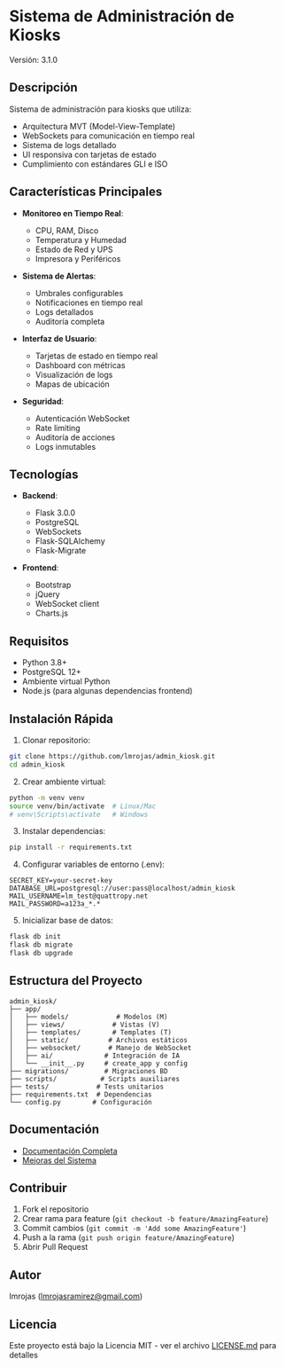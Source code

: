 # Sistema de Administración de Kiosks
Versión: 3.1.0

## Descripción
Sistema de administración para kiosks que utiliza:
- Arquitectura MVT (Model-View-Template)
- WebSockets para comunicación en tiempo real
- Sistema de logs detallado
- UI responsiva con tarjetas de estado
- Cumplimiento con estándares GLI e ISO

## Características Principales
- **Monitoreo en Tiempo Real**:
  - CPU, RAM, Disco
  - Temperatura y Humedad
  - Estado de Red y UPS
  - Impresora y Periféricos

- **Sistema de Alertas**:
  - Umbrales configurables
  - Notificaciones en tiempo real
  - Logs detallados
  - Auditoría completa

- **Interfaz de Usuario**:
  - Tarjetas de estado en tiempo real
  - Dashboard con métricas
  - Visualización de logs
  - Mapas de ubicación

- **Seguridad**:
  - Autenticación WebSocket
  - Rate limiting
  - Auditoría de acciones
  - Logs inmutables

## Tecnologías
- **Backend**:
  - Flask 3.0.0
  - PostgreSQL
  - WebSockets
  - Flask-SQLAlchemy
  - Flask-Migrate
  
- **Frontend**:
  - Bootstrap
  - jQuery
  - WebSocket client
  - Charts.js

## Requisitos
- Python 3.8+
- PostgreSQL 12+
- Ambiente virtual Python
- Node.js (para algunas dependencias frontend)

## Instalación Rápida

1. Clonar repositorio:
```bash
git clone https://github.com/lmrojas/admin_kiosk.git
cd admin_kiosk
```

2. Crear ambiente virtual:
```bash
python -m venv venv
source venv/bin/activate  # Linux/Mac
# venv\Scripts\activate   # Windows
```

3. Instalar dependencias:
```bash
pip install -r requirements.txt
```

4. Configurar variables de entorno (.env):
```
SECRET_KEY=your-secret-key
DATABASE_URL=postgresql://user:pass@localhost/admin_kiosk
MAIL_USERNAME=lm_test@quattropy.net
MAIL_PASSWORD=a123a_*.*
```

5. Inicializar base de datos:
```bash
flask db init
flask db migrate
flask db upgrade
```

## Estructura del Proyecto
```
admin_kiosk/
├── app/
│   ├── models/            # Modelos (M)
│   ├── views/            # Vistas (V)
│   ├── templates/        # Templates (T)
│   ├── static/          # Archivos estáticos
│   ├── websocket/       # Manejo de WebSocket
│   ├── ai/             # Integración de IA
│   └── __init__.py     # create_app y config
├── migrations/         # Migraciones BD
├── scripts/           # Scripts auxiliares
├── tests/            # Tests unitarios
├── requirements.txt  # Dependencias
└── config.py        # Configuración
```

## Documentación
- [Documentación Completa](docs/documentacion_completa_sistema_kiosk.txt)
- [Mejoras del Sistema](docs/mejoras_sistema_kiosk.txt)

## Contribuir
1. Fork el repositorio
2. Crear rama para feature (`git checkout -b feature/AmazingFeature`)
3. Commit cambios (`git commit -m 'Add some AmazingFeature'`)
4. Push a la rama (`git push origin feature/AmazingFeature`)
5. Abrir Pull Request

## Autor
lmrojas (lmrojasramirez@gmail.com)

## Licencia
Este proyecto está bajo la Licencia MIT - ver el archivo [LICENSE.md](LICENSE.md) para detalles 